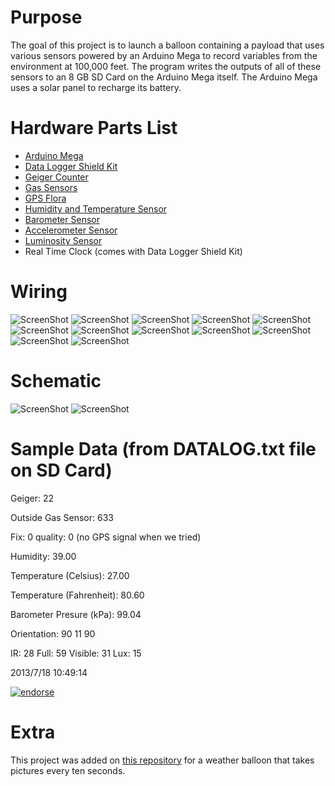 # Purpose
  The goal of this project is to launch a balloon containing a payload that uses various sensors powered by an Arduino Mega to record variables from the environment at 100,000 feet. The program writes the outputs of all of these sensors to an 8 GB SD Card on the Arduino Mega itself. The Arduino Mega uses a solar panel to recharge its battery. 

# Hardware Parts List
- [Arduino Mega](http://www.adafruit.com/products/191)
- [Data Logger Shield Kit](http://www.adafruit.com/products/1141)
- [Geiger Counter](https://www.sparkfun.com/products/11345)
- [Gas Sensors](https://www.sparkfun.com/products/10916)
- [GPS Flora](http://www.adafruit.com/products/1059)
- [Humidity and Temperature Sensor](http://www.adafruit.com/products/386)
- [Barometer Sensor](https://www.sparkfun.com/products/9721)
- [Accelerometer Sensor](http://www.adafruit.com/products/1120)
- [Luminosity Sensor](http://www.adafruit.com/products/439)
- Real Time Clock (comes with Data Logger Shield Kit)

# Wiring

![ScreenShot](https://raw.github.com/sameetandpotatoes/ArduinoWeatherBalloon/master/Pictures/IMG_0044.JPG)
![ScreenShot](https://raw.github.com/sameetandpotatoes/ArduinoWeatherBalloon/master/Pictures/IMG_0045.JPG)
![ScreenShot](https://raw.github.com/sameetandpotatoes/ArduinoWeatherBalloon/master/Pictures/IMG_0046.JPG)
![ScreenShot](https://raw.github.com/sameetandpotatoes/ArduinoWeatherBalloon/master/Pictures/IMG_0047.JPG)
![ScreenShot](https://raw.github.com/sameetandpotatoes/ArduinoWeatherBalloon/master/Pictures/IMG_0048.JPG)
![ScreenShot](https://raw.github.com/sameetandpotatoes/ArduinoWeatherBalloon/master/Pictures/IMG_0062.JPG)
![ScreenShot](https://raw.github.com/sameetandpotatoes/ArduinoWeatherBalloon/master/Pictures/IMG_0063.JPG)
![ScreenShot](https://raw.github.com/sameetandpotatoes/ArduinoWeatherBalloon/master/Pictures/IMG_0064.JPG)
![ScreenShot](https://raw.github.com/sameetandpotatoes/ArduinoWeatherBalloon/master/Pictures/IMG_0065.JPG)
![ScreenShot](https://raw.github.com/sameetandpotatoes/ArduinoWeatherBalloon/master/Pictures/IMG_0066.JPG)
![ScreenShot](https://raw.github.com/sameetandpotatoes/ArduinoWeatherBalloon/master/Pictures/IMG_0067.JPG)
![ScreenShot](https://raw.github.com/sameetandpotatoes/ArduinoWeatherBalloon/master/Pictures/IMG_0068.JPG)

# Schematic
![ScreenShot](https://raw.github.com/sameetandpotatoes/ArduinoWeatherBalloon/master/Breadboard.png)
![ScreenShot](https://raw.github.com/sameetandpotatoes/ArduinoWeatherBalloon/master/Schematic.png)

# Sample Data (from DATALOG.txt file on SD Card)

Geiger: 22

Outside Gas Sensor: 633

Fix: 0 quality: 0 (no GPS signal when we tried)

Humidity: 39.00

Temperature (Celsius): 27.00

Temperature (Fahrenheit): 80.60

Barometer Presure (kPa): 99.04

Orientation: 90 11 90

IR: 28    Full: 59    Visible: 31    Lux: 15

2013/7/18 10:49:14

[![endorse](https://api.coderwall.com/sameetandpotatoes/endorsecount.png)](https://coderwall.com/sameetandpotatoes)

# Extra

This project was added on [this repository](https://github.com/erichaddleton/porkycam) for a weather balloon that takes pictures every ten seconds.
